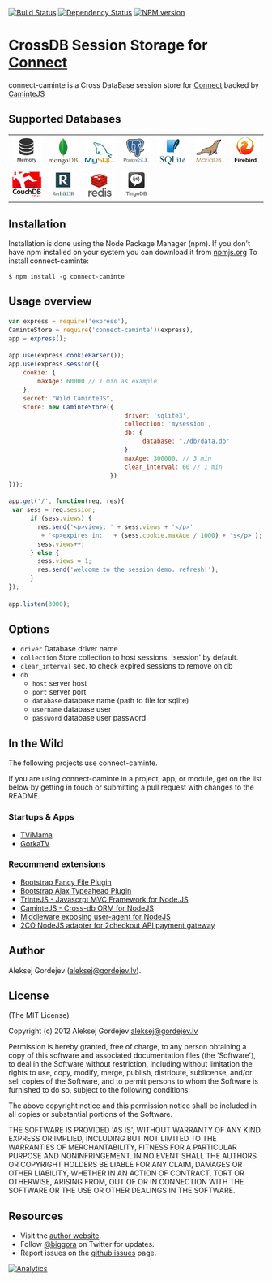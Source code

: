 [![Build Status](https://travis-ci.org/biggora/connect-caminte.png?branch=master)](https://travis-ci.org/biggora/connect-caminte)
[![Dependency Status](https://gemnasium.com/biggora/connect-caminte.png)](https://gemnasium.com/biggora/connect-caminte)
[![NPM version](https://badge.fury.io/js/connect-caminte.png)](http://badge.fury.io/js/connect-caminte)
# CrossDB Session Storage for [Connect](http://www.senchalabs.org/connect/)

connect-caminte is a Cross DataBase session store for [Connect](http://www.senchalabs.org/connect/) backed by [CaminteJS](http://www.camintejs.com/)

## Supported Databases

<table>
    <tr>
      <td><img width="100" src="https://github.com/biggora/connect-caminte/raw/master/media/memory.png"/></td>
      <td><img width="100" src="https://github.com/biggora/connect-caminte/raw/master/media/mongodb.png"/></td>
      <td><img width="100" src="https://github.com/biggora/connect-caminte/raw/master/media/mysql.png"/></td>
      <td><img width="100" src="https://github.com/biggora/connect-caminte/raw/master/media/postgresql.png"/></td>
      <td><img width="100" src="https://github.com/biggora/connect-caminte/raw/master/media/sqlite.png"/></td>
      <td><img width="100" src="https://github.com/biggora/connect-caminte/raw/master/media/mariadb.png"/></td>
      <td><img width="100" src="https://github.com/biggora/connect-caminte/raw/master/media/firebird.png"/></td>    
    </tr>
    <tr>
      <td><img width="100" src="https://github.com/biggora/connect-caminte/raw/master/media/couchdb.png"/></td>
      <td><img width="100" src="https://github.com/biggora/connect-caminte/raw/master/media/rethinkdb.png"/></td>
      <td><img width="100" src="https://github.com/biggora/connect-caminte/raw/master/media/redis.png"/></td>  
      <td><img width="100" src="https://github.com/biggora/connect-caminte/raw/master/media/tingodb.png"/></td>    
      <td colspan="3"></td>
    </tr>
</table>

## Installation

Installation is done using the Node Package Manager (npm). If you don't have npm installed on your system you can download it from [npmjs.org](http://npmjs.org/)
To install connect-caminte:

    $ npm install -g connect-caminte

## Usage overview

```js
var express = require('express'),
CaminteStore = require('connect-caminte')(express),
app = express();

app.use(express.cookieParser());
app.use(express.session({
    cookie: {
        maxAge: 60000 // 1 min as example
    },
    secret: "Wild CaminteJS",
    store: new CaminteStore({
                                driver: 'sqlite3',
                                collection: 'mysession',
                                db: {
                                     database: "./db/data.db"
                                },
                                maxAge: 300000, // 3 min
                                clear_interval: 60 // 1 min
                            })
}));

app.get('/', function(req, res){
 var sess = req.session;
      if (sess.views) {
        res.send('<p>views: ' + sess.views + '</p>'
         + '<p>expires in: ' + (sess.cookie.maxAge / 1000) + 's</p>');
        sess.views++;
      } else {
        sess.views = 1;
        res.send('welcome to the session demo. refresh!');
      }
});

app.listen(3000);
```

## Options
  * `driver` Database driver name
  * `collection` Store collection to host sessions. 'session' by default.
  * `clear_interval` sec. to check expired sessions to remove on db
  * `db`
     *  `host` server host
     *  `port` server port
     *  `database` database name (path to file for sqlite)
     *  `username` database user
     *  `password` database user password


## In the Wild

The following projects use connect-caminte.

If you are using connect-caminte in a project, app, or module, get on the list below
by getting in touch or submitting a pull request with changes to the README.

### Startups & Apps

- [TViMama](http://tvimama.com/)
- [GorkaTV](https://gorkatv.com/)


### Recommend extensions

- [Bootstrap Fancy File Plugin](http://biggora.github.io/bootstrap-fancyfile/)
- [Bootstrap Ajax Typeahead Plugin](https://github.com/biggora/bootstrap-ajax-typeahead)
- [TrinteJS - Javascrpt MVC Framework for Node.JS](http://www.trintejs.com/)
- [CaminteJS - Cross-db ORM for NodeJS](http://www.camintejs.com/)
- [Middleware exposing user-agent for NodeJS](https://github.com/biggora/express-useragent)
- [2CO NodeJS adapter for 2checkout API payment gateway](https://github.com/biggora/2co)

## Author

Aleksej Gordejev (aleksej@gordejev.lv).


## License

(The MIT License)

Copyright (c) 2012 Aleksej Gordejev <aleksej@gordejev.lv>

Permission is hereby granted, free of charge, to any person obtaining
a copy of this software and associated documentation files (the
'Software'), to deal in the Software without restriction, including
without limitation the rights to use, copy, modify, merge, publish,
distribute, sublicense, and/or sell copies of the Software, and to
permit persons to whom the Software is furnished to do so, subject to
the following conditions:

The above copyright notice and this permission notice shall be
included in all copies or substantial portions of the Software.

THE SOFTWARE IS PROVIDED 'AS IS', WITHOUT WARRANTY OF ANY KIND,
EXPRESS OR IMPLIED, INCLUDING BUT NOT LIMITED TO THE WARRANTIES OF
MERCHANTABILITY, FITNESS FOR A PARTICULAR PURPOSE AND NONINFRINGEMENT.
IN NO EVENT SHALL THE AUTHORS OR COPYRIGHT HOLDERS BE LIABLE FOR ANY
CLAIM, DAMAGES OR OTHER LIABILITY, WHETHER IN AN ACTION OF CONTRACT,
TORT OR OTHERWISE, ARISING FROM, OUT OF OR IN CONNECTION WITH THE
SOFTWARE OR THE USE OR OTHER DEALINGS IN THE SOFTWARE.


## Resources

- Visit the [author website](http://www.gordejev.lv).
- Follow [@biggora](https://twitter.com/#!/biggora) on Twitter for updates.
- Report issues on the [github issues](https://github.com/biggora/connect-caminte/issues) page.

[![Analytics](https://ga-beacon.appspot.com/UA-22788134-5/connect-caminte/readme)](https://github.com/igrigorik/ga-beacon)